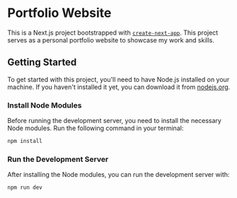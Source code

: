 # Portfolio Website

This is a Next.js project bootstrapped with [`create-next-app`](https://nextjs.org/docs/app/api-reference/cli/create-next-app). This project serves as a personal portfolio website to showcase my work and skills.

## Getting Started

To get started with this project, you'll need to have Node.js installed on your machine. If you haven't installed it yet, you can download it from [nodejs.org](https://nodejs.org/).

### Install Node Modules

Before running the development server, you need to install the necessary Node modules. Run the following command in your terminal:

```bash
npm install
```

### Run the Development Server

After installing the Node modules, you can run the development server with:
```bash
npm run dev
```
